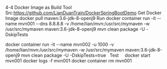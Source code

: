 4-4 Docker Image as Build Tool
Src:https://github.com/LianDuanTrain/DockerSpringBootDemo
Get Docker Image
    docker pull maven:3.6-jdk-8-openj9
Run
   docker container run -it --name mvn001 --dns 8.8.8.8 -v /home/lian/mvn:/usr/src/mymaven -w /usr/src/mymaven maven:3.6-jdk-8-openj9 mvn clean package  -U -DskipTests 
   
   docker container run -it --name mvn002 -u 1000 -v /home/lian/mvn:/usr/src/mymaven -w /usr/src/mymaven maven:3.6-jdk-8-openj9 mvn clean package -U -DskipTests=true   
Test        
    docker start mvn001
    docker logs -f mvn001
        docker container rm mvn001 


